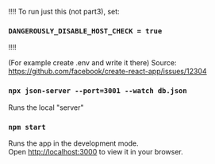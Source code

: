
!!!!
To run just this (not part3), set:
### `DANGEROUSLY_DISABLE_HOST_CHECK = true`
!!!!

(For example create .env and write it there)
Source:
https://github.com/facebook/create-react-app/issues/12304

### `npx json-server --port=3001 --watch db.json`

Runs the local "server"

### `npm start`

Runs the app in the development mode.\
Open [http://localhost:3000](http://localhost:3000) to view it in your browser.